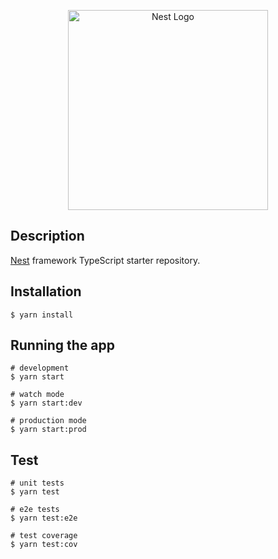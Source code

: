 <p align="center">
  <a href="http://nestjs.com/" target="blank"><img src="https://nestjs.com/img/logo_text.svg" width="320" alt="Nest Logo" /></a>
</p>

## Description

[Nest](https://github.com/nestjs/nest) framework TypeScript starter repository.

## Installation

```shell
$ yarn install
```

## Running the app

```shell
# development
$ yarn start

# watch mode
$ yarn start:dev

# production mode
$ yarn start:prod
```

## Test

```shell
# unit tests
$ yarn test

# e2e tests
$ yarn test:e2e

# test coverage
$ yarn test:cov
```
